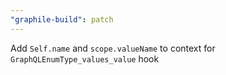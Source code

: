 ```yaml
---
"graphile-build": patch
---
```


Add `Self.name` and `scope.valueName` to context for
`GraphQLEnumType_values_value` hook
